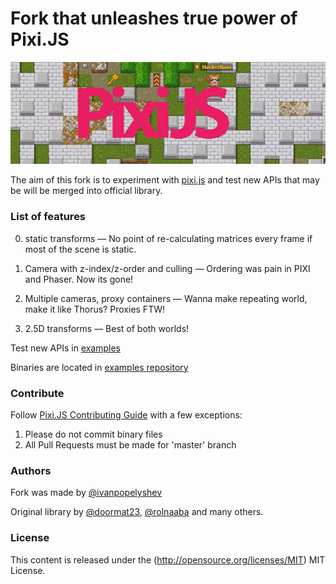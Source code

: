 Fork that unleashes true power of Pixi.JS
=============

![pixi.js logo](Pixi_gob.jpg)

The aim of this fork is to experiment with [pixi.js](https://github.com/pixijs/pixi.js) and test new APIs that may be will be merged into official library.

### List of features ###

0. static transforms &mdash; No point of re-calculating matrices every frame if most of the scene is static.

1. Camera with z-index/z-order and culling &mdash; Ordering was pain in PIXI and Phaser. Now its gone!

2. Multiple cameras, proxy containers &mdash; Wanna make repeating world, make it like Thorus? Proxies FTW!

3. 2.5D transforms &mdash; Best of both worlds!

Test new APIs in [examples](https://gameofbombs.github.io/pixi-examples/index.html)

Binaries are located in [examples repository](https://github.com/gameofbombs/pixi-examples/)

### Contribute ###

Follow [Pixi.JS Contributing Guide](https://github.com/pixijs/pixi.js/blob/master/CONTRIBUTING.md) with a few exceptions:

1. Please do not commit binary files
2. All Pull Requests must be made for 'master' branch

### Authors ###

Fork was made by [@ivanpopelyshev](https://twitter.com/ivanpopelyshev)

Original library by [@doormat23](https://twitter.com/doormat23), [@rolnaaba](https://twitter.com/rolnaaba) and many others.

### License ###

This content is released under the (http://opensource.org/licenses/MIT) MIT License.
